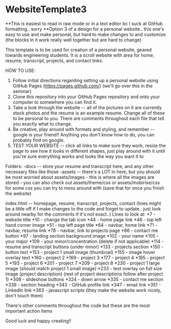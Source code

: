 # WebsiteTemplate3
**This is easiest to read in raw mode or in a text editor bc I suck at GitHub formatting.. sorry
**Option 3 of a design for a personal website.. this one's easy to use and make personal, but hard to make changes to and customize (the blocks in it work really well together but are hard to change)

This template is to be used for creation of a personal website, geared towards engineering students. It is a scroll website with area for home, resume, transcript, projects, and contact links.

HOW TO USE:

1. Follow initial directions regarding setting up a personal website using GitHub Pages (https://pages.github.com/) (we'll go over this in the seminar)
2. Clone this repository into your GitHub Pages repository and onto your computer to somewhere you can find it. 
3. Take a look through the website -- all of the pictures on it are currently stock photos and the resume is an example resume. Change all of these to be personal to you. There are comments throughout each file that tell you exactly what to change. 
4. Be creative, play around with formats and styling, and remember -- google is your friend!! Anything you don't know how to do, you can probably find on google. 
5. TEST YOUR WEBSITE -- click all links to make sure they work, resize the page to see how it looks in different shapes, just play around with it until you're sure everything works and looks the way you want it to

Folders:
  -docs -- store your resume and transcript here, and any other necessary files like those 
  -assets -- there's a LOT in here, but you should be most worried about assets/images - this is where all the images are stored
        - you can also check out assets/theme/css or assets/mobirise/css for some css you can try to mess around with (save that for once you finish the website)
        
index.html -- homepage, resume, transcript, projects, contact (lines might be a little off if I make changes to the code and forget to update.. just look around nearby for the comments if it's not exact..)
    Lines to look at:   *7 - website title
                        *10 - change the tab icon
                        *44 - home page link
                        *46 - top left hand corner image
                        *51 - top left page title
                        *64 - navbar, home link
                        *71 - navbar, resume link
                        *78 - navbar, link to projects page
                        *86 - contact me button
                        *97 - landing section background image
                        *102 - your name 
                        *105 - your major
                        *109 - your minor/concentration (delete if not applicable)
                        *114 - resume and transcript buttons (under minor)
                        *133 - projects section
                        *150 - button text
                        *153 - project 1 small image (thumbnail)
                        *155 - image hover overlay text
                        *160 - project 2
                        *169 - project 3
                        *177 - project 4
                        *185 - project 5
                        *193 - project 6
                        *201 - project 7
                        *209 - project 8
                        *230 - project 1 large image (should match project 1 small image)
                        *233 - text overlay on full size image (project description)
                        (rest of project descriptions follow after project 1)
                        *308 - slideshow buttons
                        *324 - down arrow
                        *335 - contact me section
                        *339 - section heading
                        *343 - GitHub profile link
                        *347 - email link
                        *351 - LinkedIn link
                        *363 - javascript scripts (they make the website work nicely, don't touch them)

                        
There's other comments throughout the code but these are the most important action items
                        
 Good luck and happy creating!! 
